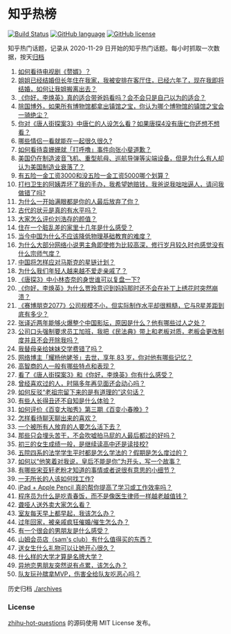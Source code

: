 # 知乎热榜
[![Build Status](https://github.com/ToWeLong/zhihu-hot-questions/workflows/CI/badge.svg)](https://github.com/ToWeLong/zhihu-hot-questions/actions)
[![GitHub language](https://img.shields.io/badge/language-golang-orange.svg)](https://golang.org/)
[![GitHub license](https://img.shields.io/github/license/ToWeLong/zhihu-hot-questions)](https://github.com/ToWeLong/zhihu-hot-questions/blob/main/LICENSE)

知乎热门话题，记录从 2020-11-29 日开始的知乎热门话题。每小时抓取一次数据，按天[归档](./archives)

<!-- BEGIN -->

1. [如何看待电视剧《赘婿》？](https://www.zhihu.com/question/444425031)
1. [姐姐已经结婚但长年住在我家，我被安排在客厅住，已经六年了，现在我即将结婚，如何让我姐搬离出去？](https://www.zhihu.com/question/444278546)
1. [《你好，李焕英》真的适合带爸妈看吗？会不会只是自己以为的适合？](https://www.zhihu.com/question/444136127)
1. [除国博外，如果所有博物馆都拿出镇馆之宝，你认为哪个博物馆的镇馆之宝会一骑绝尘？](https://www.zhihu.com/question/439459795)
1. [你对《唐人街探案3》中唐仁的人设怎么看？如果唐探4没有唐仁你还想不想看？](https://www.zhihu.com/question/444402807)
1. [哪些情侣一看就能在一起很久很久?](https://www.zhihu.com/question/309398217)
1. [如何看待袁姗姗就「打呼噜」事件向张小斐道歉？](https://www.zhihu.com/question/444533416)
1. [美国仍在制造波音飞机、重型航母、巡航导弹等尖端设备，但是为什么有人却认为美国制造业衰落了？](https://www.zhihu.com/question/443912700)
1. [有五险一金工资3000和没五险一金工资5000哪个划算？](https://www.zhihu.com/question/440199672)
1. [打扫卫生的阿姨弄坏了我的手办，我希望她赔钱，我爸说我咄咄逼人，请问我做错了吗?](https://www.zhihu.com/question/442756818)
1. [为什么一开始满眼都是你的人最后放弃了你？](https://www.zhihu.com/question/437654996)
1. [古代的状元是真的有水平吗？](https://www.zhihu.com/question/427239644)
1. [大家怎么评价刘浩存的颜值？](https://www.zhihu.com/question/415082238)
1. [住在一个脏乱差的家里十几年是什么感受？](https://www.zhihu.com/question/47639633)
1. [当今中国为什么不应该降低物理基础教育的难度？](https://www.zhihu.com/question/277106464)
1. [为什么大部分网络小说男主角即使修为比较高深，修行岁月较久时也感觉没有什么宗师气度？](https://www.zhihu.com/question/444555645)
1. [中国将怎样应对马斯克的星链计划？](https://www.zhihu.com/question/400636133)
1. [为什么我们年轻人越来越不爱走亲戚了？](https://www.zhihu.com/question/444422444)
1. [《唐探3》中小林杏奈的身世谁可以复盘一下?](https://www.zhihu.com/question/444218280)
1. [《你好，李焕英》为什么贾玲意识到妈妈那时还不会在补丁上绣花时突然崩溃？](https://www.zhihu.com/question/444267187)
1. [《赛博朋克2077》公司规模不小，但实际制作水平却很粗糙，它与R星差距到底有多少？](https://www.zhihu.com/question/436307893)
1. [张译近两年能够火爆整个中国影坛，原因是什么？他有哪些过人之处？](https://www.zhihu.com/question/433569117)
1. [公司口头强制要求员工加班，我把《民法典》带上和老板对质，老板会更改制度并且不会开除我吗？](https://www.zhihu.com/question/444430837)
1. [我替母亲给妹妹交学费错了吗？](https://www.zhihu.com/question/444476120)
1. [网络博主「耀杨他姥爷」去世，享年 83 岁，你对他有哪些记忆？](https://www.zhihu.com/question/444700404)
1. [高智商的人一般有哪些特点和表现？](https://www.zhihu.com/question/21897136)
1. [看了《唐人街探案3》和《你好，李焕英》你有什么感受？](https://www.zhihu.com/question/444280197)
1. [曾经喜欢过的人，时隔多年再见面还会动心吗？](https://www.zhihu.com/question/436416189)
1. [如何反驳“老祖宗留下来的是有道理的”这句话？](https://www.zhihu.com/question/443549768)
1. [有些人长得丑还不自知是什么体验？](https://www.zhihu.com/question/357048642)
1. [如何评价《百变大咖秀》第三期《百变小春晚》?](https://www.zhihu.com/question/444478903)
1. [怎样看待聊天聊出来的喜欢？](https://www.zhihu.com/question/341659915)
1. [一个被所有人放弃的人要怎么活下去？](https://www.zhihu.com/question/444117213)
1. [那些只会埋头苦干，不会吹嘘拍马屁的人最后都过的好吗？](https://www.zhihu.com/question/443803778)
1. [初三的女生成绩一般，是继续读高中还是读技校?](https://www.zhihu.com/question/438520346)
1. [五院四系的法学学生平时都是怎么学法的？假期是怎么度过的？](https://www.zhihu.com/question/340461072)
1. [如何以“他笑着对我说，皇后不能是你”为开头，写一个故事？](https://www.zhihu.com/question/444251030)
1. [有哪些宋亚轩老粉才知道的事情或者说很有意思的小细节？](https://www.zhihu.com/question/342997897)
1. [一无所长的人该如何找工作?](https://www.zhihu.com/question/324367397)
1. [iPad + Apple Pencil 真的帮你提高了学习或工作效率吗？](https://www.zhihu.com/question/319011403)
1. [程序员为什么是吃青春饭，而不是像医生律师一样越老越值钱？](https://www.zhihu.com/question/444102247)
1. [聋哑人送外卖大家怎么看？](https://www.zhihu.com/question/68568499)
1. [室友每天早上都早起，我该怎么办？](https://www.zhihu.com/question/298972541)
1. [过年回家，被亲戚疯狂催婚/催生怎么办？](https://www.zhihu.com/question/443338379)
1. [有一个很会的男朋友是什么感受？](https://www.zhihu.com/question/391872560)
1. [山姆会员店（sam's club）有什么值得买的东西？](https://www.zhihu.com/question/58897556)
1. [送女生什么礼物可以让她开心很久？](https://www.zhihu.com/question/327277042)
1. [什么样的大学才算是名牌大学？](https://www.zhihu.com/question/440362268)
1. [异地恋男朋友突然说有点累，该怎么办？](https://www.zhihu.com/question/431902400)
1. [队友玩孙膑拿MVP，伤害全给队友吃恶心吗？](https://www.zhihu.com/question/444126709)

<!-- END -->

历史归档 [./archives](./archives)


### License
[zhihu-hot-questions](https://github.com/towelong/zhihu-hot-questions) 的源码使用 MIT License 发布。